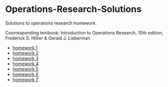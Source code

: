 # Operations-Research-Solutions

Solutions to operations research homework.

Coorresponding textbook: Introduction to Operations Research, 10th edition, Frederick S. Hillier & Gerald J. Lieberman

- [homework 1](/Homework1)
- [homework 2](/Homework2)
- [homework 3](/Homework3)
- [homework 4](/Homework4)
- [homework 5](/Homework5)
- [homework 6](/Homework6)
- [homework 7](/Homework7)
